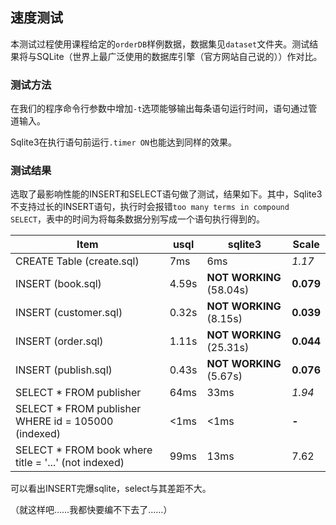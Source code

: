 ## 速度测试

本测试过程使用课程给定的`orderDB`样例数据，数据集见`dataset`文件夹。测试结果将与SQLite（世界上最广泛使用的数据库引擎（官方网站自己说的））作对比。

### 测试方法

在我们的程序命令行参数中增加`-t`选项能够输出每条语句运行时间，语句通过管道输入。

Sqlite3在执行语句前运行`.timer ON`也能达到同样的效果。

### 测试结果

选取了最影响性能的INSERT和SELECT语句做了测试，结果如下。其中，Sqlite3不支持过长的INSERT语句，执行时会报错`too many terms in compound SELECT`，表中的时间为将每条数据分别写成一个语句执行得到的。

|                         Item                         |  usql |         sqlite3          |   Scale   |
|------------------------------------------------------|-------|--------------------------|-----------|
| CREATE Table (create.sql)                            | 7ms   | 6ms                      | *1.17*    |
| INSERT (book.sql)                                    | 4.59s | **NOT WORKING** (58.04s) | **0.079** |
| INSERT (customer.sql)                                | 0.32s | **NOT WORKING** (8.15s)  | **0.039** |
| INSERT (order.sql)                                   | 1.11s | **NOT WORKING** (25.31s) | **0.044** |
| INSERT (publish.sql)                                 | 0.43s | **NOT WORKING** (5.67s)  | **0.076** |
| SELECT * FROM publisher                              | 64ms  | 33ms                     | *1.94*    |
| SELECT * FROM publisher WHERE id = 105000 (indexed)  | <1ms  | <1ms                     | **-**     |
| SELECT * FROM book where title = '...' (not indexed) | 99ms  | 13ms                     | 7.62      |

可以看出INSERT完爆sqlite，select与其差距不大。

（就这样吧……我都快要编不下去了……）
